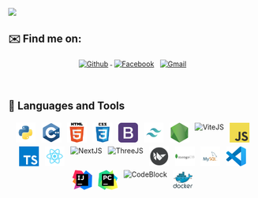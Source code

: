 ![](https://visitor-badge.laobi.icu/badge?page_id=HuyN2105)

## ✉️ Find me on:
<p align="center">
  <a href="https://github.com/HuyN2105" target="_blank" rel="noopener noreferrer"> <img src="https://github.githubassets.com/images/modules/logos_page/GitHub-Mark.png" alt="Github" height="40" style="vertical-align:top; margin:4px"> </a>
  <a href="https://www.facebook.com/HuyN.2105/" target="_blank" rel="noopener noreferrer"> <img src="https://raw.githubusercontent.com/gauravghongde/social-icons/master/PNG/Color/Facebook.png" alt="Facebook" height="40" style="vertical-align:top; margin:4px"></a>
  <a href="mailto:huyn.dev.2105@gmail.com"> <img src="https://cdn.jsdelivr.net/npm/simple-icons@v3/icons/gmail.svg" alt="Gmail" height="40" style="vertical-align:top; margin:4px"></a>
</p>

<br/>

## 🧰 Languages and Tools
<p align="center">
  <img src="https://raw.githubusercontent.com/github/explore/80688e429a7d4ef2fca1e82350fe8e3517d3494d/topics/python/python.png" alt="Python" height="40" style="vertical-align:top; margin:4px">
  <img src="https://raw.githubusercontent.com/github/explore/80688e429a7d4ef2fca1e82350fe8e3517d3494d/topics/cpp/cpp.png" alt="C++" height="40" style="vertical-align:top; margin:4px">
  <img src="https://raw.githubusercontent.com/github/explore/80688e429a7d4ef2fca1e82350fe8e3517d3494d/topics/html/html.png" alt="HTML" height="40" style="vertical-align:top; margin:4px">
  <img src="https://raw.githubusercontent.com/github/explore/80688e429a7d4ef2fca1e82350fe8e3517d3494d/topics/css/css.png" alt="CSS" height="40" style="vertical-align:top; margin:4px">
  <img src="https://raw.githubusercontent.com/github/explore/80688e429a7d4ef2fca1e82350fe8e3517d3494d/topics/bootstrap/bootstrap.png" alt="Bootstrap" height="40" style="vertical-align:top; margin:4px">
  <img src="https://raw.githubusercontent.com/github/explore/80688e429a7d4ef2fca1e82350fe8e3517d3494d/topics/tailwind/tailwind.png" alt="Tailwind" height="40" style="vertical-align:top; margin:4px">
  <img src="https://raw.githubusercontent.com/github/explore/80688e429a7d4ef2fca1e82350fe8e3517d3494d/topics/nodejs/nodejs.png" alt="NodeJS" height="40" style="vertical-align:top; margin:4px">
  <img src="https://vitejs.dev/logo.svg" alt="ViteJS" height="40" style="vertical-align:top; margin:4px">
  <img src="https://raw.githubusercontent.com/github/explore/80688e429a7d4ef2fca1e82350fe8e3517d3494d/topics/javascript/javascript.png" alt="Javascript" height="40" style="vertical-align:top; margin:4px">
  <img src="https://raw.githubusercontent.com/github/explore/80688e429a7d4ef2fca1e82350fe8e3517d3494d/topics/typescript/typescript.png" alt="Typescript" height="40" style="vertical-align:top; margin:4px">
  <img src="https://raw.githubusercontent.com/github/explore/80688e429a7d4ef2fca1e82350fe8e3517d3494d/topics/react/react.png" alt="React" height="40" style="vertical-align:top; margin:4px">
  <img src="https://camo.githubusercontent.com/9771a2d4a7366d3c6d4793e17104eba9e88f0aec82f7165bfe6871455c26cb2c/68747470733a2f2f6173736574732e76657263656c2e636f6d2f696d6167652f75706c6f61642f76313636323133303535392f6e6578746a732f49636f6e5f6461726b5f6261636b67726f756e642e706e67" alt="NextJS" height="40" style="vertical-align:top; margin:4px">
  <img src="https://threejs.org/files/favicon.ico" alt="ThreeJS" height="40" style="vertical-align:top; background: #fff; margin:4px">
  <img src="https://raw.githubusercontent.com/kivy/kivy/master/kivy/data/logo/kivy-icon-256.png" alt="Kivy" height="40" style="vertical-align:top; margin:4px">
  <img src="https://raw.githubusercontent.com/github/explore/80688e429a7d4ef2fca1e82350fe8e3517d3494d/topics/mongodb/mongodb.png" alt="MongoDB" height="40" style="vertical-align:top; margin:4px">
  <img src="https://raw.githubusercontent.com/github/explore/80688e429a7d4ef2fca1e82350fe8e3517d3494d/topics/mysql/mysql.png" alt="MySQL" height="40" style="vertical-align:top; margin:4px">
  <img src="https://raw.githubusercontent.com/github/explore/80688e429a7d4ef2fca1e82350fe8e3517d3494d/topics/visual-studio-code/visual-studio-code.png" alt="VS Code" height="40" style="vertical-align:top; margin:4px">
  <img src="https://raw.githubusercontent.com/JetBrains/logos/d1a9ad12a4e2752f76d819ef2a00b95f04d968e3/web/intellij-idea/intellij-idea.svg" alt="Intellij-idea" height="40" style="vertical-align:top; margin:4px">
  <img src="https://raw.githubusercontent.com/JetBrains/logos/master/web/pycharm/pycharm.svg" alt="Pycharm" height="40" style="vertical-align:top; margin:4px">
  <img src="https://1.bp.blogspot.com/-h9D36wzWc1E/WRHtrvRXlyI/AAAAAAAABPI/3MGZ1bpRPTYYxFWOkV-QwsXzY9klH-84gCLcB/s1600/code%2Bblock%2Blogo.jpg" alt="CodeBlock" height="40" style="vertical-align:top; margin:4px">
  <img src="https://raw.githubusercontent.com/devicons/devicon/master/icons/docker/docker-original-wordmark.svg" alt="Docer" height="40" style="vertical-align:top; margin:4px">
</p>
